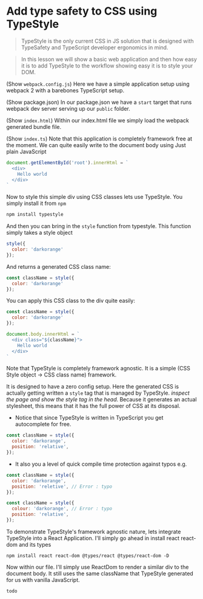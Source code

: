 # Add type safety to CSS using TypeStyle

> TypeStyle is the only current CSS in JS solution that is designed with TypeSafety and TypeScript developer ergonomics in mind. 

> In this lesson we will show a basic web application and then how easy it is to add TypeStyle to the workflow showing easy it is to style your DOM.

(Show `webpack.config.js`)
Here we have a simple application setup using webpack 2 with a barebones TypeScript setup.

(Show package.json)
In our package.json we have a `start` target that runs webpack dev server serving up our `public` folder. 

(Show `index.html`) 
Within our index.html file we simply load the webpack generated bundle file.

(Show `index.ts`)
Note that this application is completely framework free at the moment. We can quite easily write to the document body using Just plain JavaScript

```js
document.getElementById('root').innerHtml = `
  <div>
    Hello world
  </div>
`
``` 

Now to style this simple div using CSS classes lets use TypeStyle. You simply install it from `npm`

```sh
npm install typestyle
```

And then you can bring in the `style` function from typestyle. This function simply takes a style object

```js
style({
  color: 'darkorange'
});
```

And returns a generated CSS class name:

```js
const className = style({
  color: 'darkorange'
});
```

You can apply this CSS class to the div quite easily: 

```js
const className = style({
  color: 'darkorange'
});

document.body.innerHtml = `
  <div class="${className}">
    Hello world
  </div>
`
```

Note that TypeStyle is completely framework agnostic. It is a simple (CSS Style object -> CSS class name) framework. 

It is designed to have a zero config setup. Here the generated CSS is actually getting written a `style` tag that is managed by TypeStyle. *inspect the page and show the style tag in the head*. Because it generates an actual stylesheet, this means that it has the full power of CSS at its disposal.


* Notice that since TypeStyle is written in TypeScript you get autocomplete for free.
```js
const className = style({
  color: 'darkorange',
  position: 'relative',
});
```

* It also you a level of quick compile time protection against typos e.g. 

```js
const className = style({
  color: 'darkorange',
  position: 'reletive', // Error : typo
});
```
```js
const className = style({
  colour: 'darkorange', // Error : typo
  position: 'relative',
});
```

To demonstrate TypeStyle's framework agnostic nature, lets integrate TypeStyle into a React Application. I'll simply go ahead in install react react-dom and its types 

```
npm install react react-dom @types/react @types/react-dom -D
```

Now within our file. I'll simply use ReactDom to render a similar div to the document body. It still uses the same className that TypeStyle generated for us with vanilla JavaScript.

```
todo
```